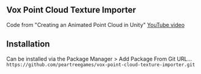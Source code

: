 ## Vox Point Cloud Texture Importer
Code from "Creating an Animated Point Cloud in Unity" [YouTube video]()

## Installation

Can be installed via the Package Manager > Add Package From Git URL...
`https://github.com/peartreegames/vox-point-cloud-texture-importer.git`

